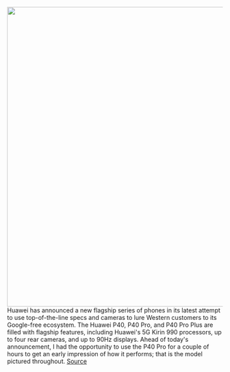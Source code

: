 <img src='https://cdn.vox-cdn.com/thumbor/3Mb78ESeWTJI1GQjtz10hqyavvo=/0x0:2040x1360/1200x675/filters:focal(857x517:1183x843)/cdn.vox-cdn.com/uploads/chorus_image/image/66557715/jporter_200325_3949_0005.0.jpg' width='700px' /><br/>
Huawei has announced a new flagship series of phones in its latest attempt to use top-of-the-line specs and cameras to lure Western customers to its Google-free ecosystem. The Huawei P40, P40 Pro, and P40 Pro Plus are filled with flagship features, including Huawei's 5G Kirin 990 processors, up to four rear cameras, and up to 90Hz displays. Ahead of today's announcement, I had the opportunity to use the P40 Pro for a couple of hours to get an early impression of how it performs; that is the model pictured throughout.
<a href='https://www.theverge.com/2020/3/26/21194248/huawei-p40-pro-plus-release-date-specs-price-features-camera-google'> Source <a/>